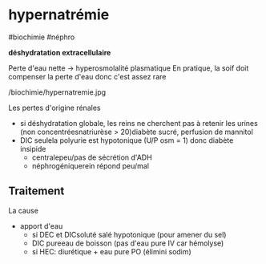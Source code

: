 # hypernatrémie
#biochimie #néphro 


**déshydratation extracellulaire** 

Perte d'eau nette -> hyperosmolalité plasmatique
En pratique, la soif doit compenser la perte d'eau donc c'est assez rare 

 
/biochimie/hypernatremie.jpg


Les pertes d'origine rénales 

- si déshydratation globale, les reins ne cherchent pas à retenir les urines (non concentréesnatriurèse > 20)diabète sucré, perfusion de mannitol 
- DIC seulela polyurie est hypotonique (U/P osm = 1) donc diabète insipide 
    - centralepeu/pas de sécrétion d'ADH 
    - néphrogéniquerein répond peu/mal 


## Traitement


La cause 

- apport d'eau 
    - si DEC et DICsoluté salé hypotonique (pour amener du sel) 
    - DIC pureeau de boisson (pas d'eau pure IV car hémolyse) 
    - si HEC: diurétique + eau pure PO (élimini sodim) 

